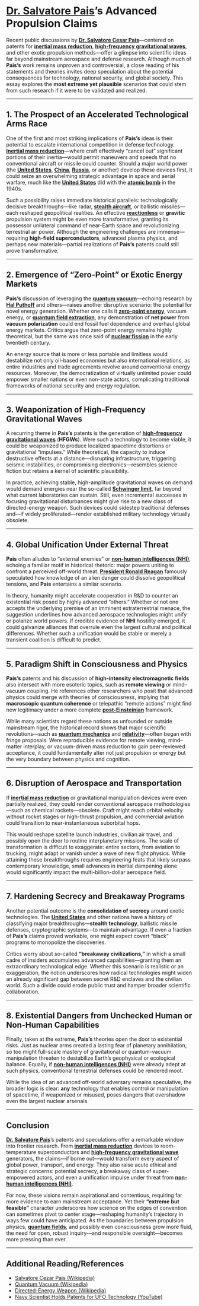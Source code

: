 # **[Dr. Salvatore Pais](/literary_products/joes_notes/SALVATORE_PAIS.md)’s Advanced Propulsion Claims**

Recent public discussions by **[Dr. Salvatore Cesar Pais](/literary_products/joes_notes/SALVATORE_CESAR_PAIS.md)**—centered on patents for **[inertial mass reduction](/literary_products/joes_notes/INERTIAL_MASS_REDUCTION.md)**, **[high-frequency gravitational waves](/literary_products/joes_notes/HIGH_FREQUENCY_GRAVITATIONAL_WAVES.md)**, and other exotic propulsion methods—offer a glimpse into scientific ideas far beyond mainstream aerospace and defense research. Although much of **Pais’s** work remains unproven and controversial, a close reading of his statements and theories invites deep speculation about the potential consequences for technology, national security, and global society. This essay explores the **most extreme yet plausible** scenarios that could stem from such research if it were to be validated and realized.

---

## 1. The Prospect of an Accelerated Technological Arms Race

One of the first and most striking implications of **Pais’s** ideas is their potential to escalate international competition in defense technology. **[Inertial mass reduction](/literary_products/joes_notes/INERTIAL_MASS_REDUCTION.md)**—where craft effectively “cancel out” significant portions of their inertia—would permit maneuvers and speeds that no conventional aircraft or missile could counter. Should a major world power (the **[United States](/literary_products/joes_notes/UNITED_STATES.md)**, **[China](/literary_products/joes_notes/CHINA.md)**, **[Russia](/literary_products/joes_notes/RUSSIA.md)**, or another) develop these devices first, it could seize an overwhelming strategic advantage in space and aerial warfare, much like the **[United States](/literary_products/joes_notes/UNITED_STATES.md)** did with the **[atomic bomb](https://en.wikipedia.org/wiki/Atomic_bomb)** in the 1940s.

Such a possibility raises immediate historical parallels: technologically decisive breakthroughs—like radar, **[stealth aircraft](https://en.wikipedia.org/wiki/Stealth_aircraft)**, or ballistic missiles—each reshaped geopolitical realities. An effective **[reactionless](/literary_products/joes_notes/REACTIONLESS_PROPULSION.md)** or **gravitic** propulsion system might be even more transformative, granting its possessor unilateral command of near-Earth space and revolutionizing terrestrial air power. Although the engineering challenges are immense—requiring **high-field superconductors**, advanced plasma physics, and perhaps new materials—partial realizations of **Pais’s** patents could still prove transformative.

---

## 2. Emergence of “Zero-Point” or Exotic Energy Markets

**Pais’s** discussion of leveraging the **[quantum vacuum](/literary_products/joes_notes/QUANTUM_VACUUM.md)**—echoing research by **[Hal Puthoff](/literary_products/joes_notes/HAL_PUTHOFF.md)** and others—raises another disruptive scenario: the potential for novel energy generation. Whether one calls it **[zero-point energy](/literary_products/joes_notes/ZERO_POINT_ENERGY.md)**, vacuum energy, or **[quantum field extraction](/literary_products/joes_notes/QUANTUM_FIELD_EXTRACTION.md)**, any demonstration of **net power** from **vacuum polarization** could end fossil fuel dependence and overhaul global energy markets. Critics argue that zero-point energy remains highly theoretical, but the same was once said of **[nuclear fission](https://en.wikipedia.org/wiki/Nuclear_fission)** in the early twentieth century.

An energy source that is more or less portable and limitless would destabilize not only oil-based economies but also international relations, as entire industries and trade agreements revolve around conventional energy resources. Moreover, the democratization of virtually unlimited power could empower smaller nations or even non-state actors, complicating traditional frameworks of national security and energy regulation.

---

## 3. Weaponization of High-Frequency Gravitational Waves

A recurring theme in **Pais’s** patents is the generation of **[high-frequency gravitational waves](/literary_products/joes_notes/HIGH_FREQUENCY_GRAVITATIONAL_WAVES.md)** (**HFGWs**). Were such a technology to become viable, it could be weaponized to produce localized spacetime distortions or gravitational “impulses.” While theoretical, the capacity to induce destructive effects at a distance—disrupting infrastructure, triggering seismic instabilities, or compromising electronics—resembles science fiction but retains a kernel of scientific plausibility.

In practice, achieving stable, high-amplitude gravitational waves on demand would demand energies near the so-called **[Schwinger limit](/literary_products/joes_notes/SCHWINGER_LIMIT.md)**, far beyond what current laboratories can sustain. Still, even incremental successes in focusing gravitational disturbances might give rise to a new class of directed-energy weapon. Such devices could sidestep traditional defenses and—if widely proliferated—render established military technology virtually obsolete.

---

## 4. Global Unification Under External Threat

**Pais** often alludes to “external enemies” or **[non-human intelligences (NHI)](/literary_products/joes_notes/NON_HUMAN_INTELLIGENCES.md)**, echoing a familiar motif in historical rhetoric: major powers uniting to confront a perceived off-world threat. **[President Ronald Reagan](https://en.wikipedia.org/wiki/Ronald_Reagan)** famously speculated how knowledge of an alien danger could dissolve geopolitical tensions, and **Pais** entertains a similar scenario.

In theory, humanity might accelerate cooperation in R&D to counter an existential risk posed by highly advanced “others.” Whether or not one accepts the underlying premise of an imminent extraterrestrial menace, the suggestion underlines how advanced aerospace technologies might unify or polarize world powers. If credible evidence of **NHI** hostility emerged, it could galvanize alliances that overrule even the largest cultural and political differences. Whether such a unification would be stable or merely a transient coalition is difficult to predict.

---

## 5. Paradigm Shift in Consciousness and Physics

**Pais’s** patents and his discussion of **high-intensity electromagnetic fields** also intersect with more esoteric topics, such as **remote viewing** or mind–vacuum coupling. He references other researchers who posit that advanced physics could merge with theories of consciousness, implying that **macroscopic quantum coherence** or telepathic “remote actions” might find new legitimacy under a more complete **[post-Einsteinian](/literary_products/joes_notes/POST_EINSTEINIAN.md)** framework.

While many scientists regard these notions as unfounded or outside mainstream rigor, the historical record shows that major scientific revolutions—such as **[quantum mechanics](https://en.wikipedia.org/wiki/Quantum_mechanics)** and **[relativity](https://en.wikipedia.org/wiki/Theory_of_relativity)**—often began with fringe proposals. Were reproducible evidence for remote viewing, mind–matter interplay, or vacuum-driven mass reduction to gain peer-reviewed acceptance, it could fundamentally alter not just propulsion or energy but the very boundary between physics and cognition.

---

## 6. Disruption of Aerospace and Transportation

If **[inertial mass reduction](/literary_products/joes_notes/INERTIAL_MASS_REDUCTION.md)** or gravitational manipulation devices were even partially realized, they could render conventional aerospace methodologies—such as chemical rockets—obsolete. Craft might reach orbital velocity without rocket stages or high-thrust propulsion, and commercial aviation could transition to near-instantaneous suborbital hops.

This would reshape satellite launch industries, civilian air travel, and possibly open the door to routine interplanetary missions. The scale of transformation is difficult to exaggerate: entire sectors, from aviation to trucking, might adapt or vanish under a wave of new flight physics. While attaining these breakthroughs requires engineering feats that likely surpass contemporary knowledge, small advances in inertial dampening alone would significantly impact the multi-billion-dollar aerospace field.

---

## 7. Hardening Secrecy and Breakaway Programs

Another potential outcome is the **consolidation of secrecy** around exotic technologies. The **[United States](/literary_products/joes_notes/UNITED_STATES.md)** and other nations have a history of classifying major breakthroughs—**stealth technology**, ballistic missile defenses, cryptographic systems—to maintain advantage. If even a fraction of **Pais’s** claims proved workable, one might expect covert “black” programs to monopolize the discoveries.

Critics worry about so-called **“breakaway civilizations,”** in which a small cadre of insiders accumulates advanced capabilities—granting them an extraordinary technological edge. Whether this scenario is realistic or an exaggeration, the notion underscores how radical technologies might widen an already significant gap between secret R&D enclaves and the civilian world. Such a divide could erode public trust and hamper broader scientific collaboration.

---

## 8. Existential Dangers from Unchecked Human or Non-Human Capabilities

Finally, taken at the extreme, **Pais’s** theories open the door to existential risks. Just as nuclear arms created a lasting fear of planetary annihilation, so too might full-scale mastery of gravitational or quantum-vacuum manipulation threaten to destabilize Earth’s geophysical or ecological balance. Equally, if **[non-human intelligences (NHI)](/literary_products/joes_notes/NON_HUMAN_INTELLIGENCES.md)** were already adept at such physics, conventional terrestrial defenses could be rendered moot.

While the idea of an advanced off-world adversary remains speculative, the broader logic is clear: **any** technology that enables control or manipulation of spacetime, if weaponized or misused, poses dangers that overshadow even the largest nuclear arsenals.

---

## Conclusion

**[Dr. Salvatore Pais](/literary_products/joes_notes/SALVATORE_PAIS.md)**’s patents and speculations offer a remarkable window into frontier research. From **[inertial mass reduction](/literary_products/joes_notes/INERTIAL_MASS_REDUCTION.md)** devices to room-temperature superconductors and **[high-frequency gravitational wave](/literary_products/joes_notes/HIGH_FREQUENCY_GRAVITATIONAL_WAVES.md)** generators, the claims—if borne out—would transform every aspect of global power, transport, and energy. They also raise acute ethical and strategic concerns: potential secrecy, a breakaway class of super-empowered actors, and even a unification impulse under threat from **[non-human intelligences (NHI)](/literary_products/joes_notes/NON_HUMAN_INTELLIGENCES.md)**.

For now, these visions remain aspirational and contentious, requiring far more evidence to earn mainstream acceptance. Yet their **“extreme but feasible”** character underscores how science on the edges of convention can sometimes pivot to center stage—reshaping humanity’s trajectory in ways few could have anticipated. As the boundaries between propulsion physics, **[quantum fields](/literary_products/joes_notes/QUANTUM_FIELD_EXTRACTION.md)**, and possibly even consciousness grow more fluid, the need for open, robust inquiry—and responsible oversight—becomes more pressing than ever.

---

## Additional Reading/References

- [Salvatore Cezar Pais (Wikipedia)](https://en.wikipedia.org/wiki/Salvatore_Cezar_Pais)  
- [Quantum Vacuum (Wikipedia)](https://en.wikipedia.org/wiki/Quantum_vacuum_state)  
- [Directed-Energy Weapon (Wikipedia)](https://en.wikipedia.org/wiki/Directed-energy_weapon)  
- [Navy Scientist Holds Patents for UFO Technology
 (YouTube)](https://youtu.be/8TYMQOUDQBo)

